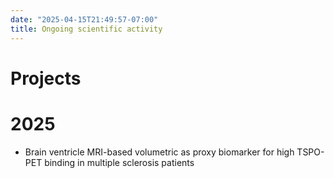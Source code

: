 ```yaml
---
date: "2025-04-15T21:49:57-07:00"
title: Ongoing scientific activity
---
```


# **Projects**

# 2025

- Brain ventricle MRI-based volumetric as proxy biomarker for high TSPO-PET binding in multiple sclerosis patients

